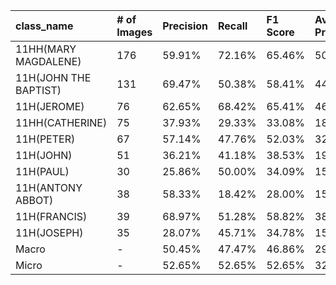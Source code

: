 | class_name            | # of Images   | Precision   | Recall   | F1 Score   | Average Precision   |
|:----------------------|:--------------|:------------|:---------|:-----------|:--------------------|
| 11HH(MARY MAGDALENE)  | 176           | 59.91%      | 72.16%   | 65.46%     | 50.05%              |
| 11H(JOHN THE BAPTIST) | 131           | 69.47%      | 50.38%   | 58.41%     | 44.05%              |
| 11H(JEROME)           | 76            | 62.65%      | 68.42%   | 65.41%     | 46.21%              |
| 11HH(CATHERINE)       | 75            | 37.93%      | 29.33%   | 33.08%     | 18.51%              |
| 11H(PETER)            | 67            | 57.14%      | 47.76%   | 52.03%     | 32.17%              |
| 11H(JOHN)             | 51            | 36.21%      | 41.18%   | 38.53%     | 19.09%              |
| 11H(PAUL)             | 30            | 25.86%      | 50.00%   | 34.09%     | 15.02%              |
| 11H(ANTONY ABBOT)     | 38            | 58.33%      | 18.42%   | 28.00%     | 15.06%              |
| 11H(FRANCIS)          | 39            | 68.97%      | 51.28%   | 58.82%     | 38.01%              |
| 11H(JOSEPH)           | 35            | 28.07%      | 45.71%   | 34.78%     | 15.48%              |
| Macro                 | -             | 50.45%      | 47.47%   | 46.86%     | 29.37%              |
| Micro                 | -             | 52.65%      | 52.65%   | 52.65%     | 32.45%              |